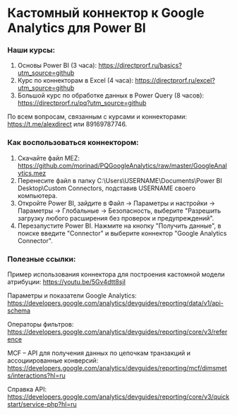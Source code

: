 # Кастомный коннектор к Google Analytics для Power BI

### Наши курсы:
1) Основы Power BI (3 часа): https://directprorf.ru/basics?utm_source=github
2) Курс по коннекторам в Excel (4 часа): https://directprorf.ru/excel?utm_source=github
3) Большой курс по обработке данных в Power Query (8 часов): https://directprorf.ru/pq?utm_source=github

По всем вопросам, связанным с курсами и коннекторами: https://t.me/alexdirect или 89169787746.

### Как воспользоваться коннектором:

1) Скачайте файл MEZ: https://github.com/morinad/PQGoogleAnalytics/raw/master/GoogleAnalytics.mez
2) Перенесите файл в папку C:\Users\USERNAME\Documents\Power BI Desktop\Custom Connectors, подставив USERNAME своего компьютера.
3) Откройте Power BI, зайдите в Файл -> Параметры и настройки -> Параметры -> Глобальные -> Безопасность, выберите "Разрешить загрузку любого расширения без проверок и предупреждений".
4) Перезапустите Power BI. Нажмите на кнопку "Получить данные", в поиске введите "Connector" и выберите коннектор "Google Analytics Connector".


### Полезные ссылки:
Пример использования коннектора для построения кастомной модели атрибуции: https://youtu.be/5Gv4dtt8sjI

Параметры и показатели Google Analytics: https://developers.google.com/analytics/devguides/reporting/data/v1/api-schema

Операторы фильтров: https://developers.google.com/analytics/devguides/reporting/core/v3/reference

MCF – API для получения данных по цепочкам транзакций и ассоциированные конверсий: https://developers.google.com/analytics/devguides/reporting/mcf/dimsmets/interactions?hl=ru

Справка API: https://developers.google.com/analytics/devguides/reporting/core/v3/quickstart/service-php?hl=ru
